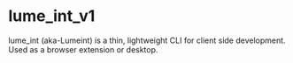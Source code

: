 # lume_int_v1
lume_int (aka-Lumeint) is a thin, lightweight CLI for client side development. Used as a browser extension or desktop.
